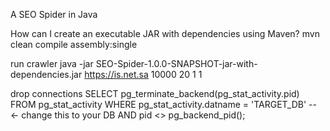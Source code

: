 A SEO Spider in Java

How can I create an executable JAR with dependencies using Maven?
mvn clean compile assembly:single

run crawler
java -jar SEO-Spider-1.0.0-SNAPSHOT-jar-with-dependencies.jar https://is.net.sa 10000 20 1 1

drop connections
SELECT pg_terminate_backend(pg_stat_activity.pid)
FROM pg_stat_activity
WHERE pg_stat_activity.datname = 'TARGET_DB' -- ← change this to your DB
  AND pid <> pg_backend_pid();
